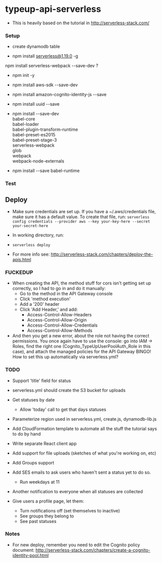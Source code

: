 # typeup-api-serverless

- This is heavily based on the tutorial in http://serverless-stack.com/

### Setup
- create dynamodb table

- npm install serverless@1.19.0 -g

npm install serverless-webpack --save-dev
?

- npm init -y
- npm install aws-sdk --save-dev

- npm install amazon-cognito-identity-js --save

- npm install uuid --save
- npm install --save-dev \
    babel-core \
    babel-loader \
    babel-plugin-transform-runtime \
    babel-preset-es2015 \
    babel-preset-stage-3 \
    serverless-webpack \
    glob \
    webpack \
    webpack-node-externals
- npm install --save babel-runtime

### Test

## Deploy
- Make sure credentials are set up. If you have a ~/.aws/credentials file, make sure it has a default value. To create that file, run:
`serverless config credentials --provider aws --key your-key-here --secret your-secret-here`

- In working directory, run:
- `serverless deploy`
- For more info see: http://serverless-stack.com/chapters/deploy-the-apis.html

### FUCKEDUP
- When creating the API, the method stuff for cors isn't getting set up correctly, so I had to go in and do it manually:
  - Go to the method in the API Gateway console
  - Click 'method execution'
  - Add a '200' header
  - Click 'Add Header,' and add:
    - Access-Control-Allow-Headers
    - Access-Control-Allow-Origin
    - Access-Control-Allow-Credentials
    - Access-Control-Allow-Methods
- And then you get a new error, about the role not having the correct permissions. You once again have to use the console: go into IAM -> Roles, find the right one (Cognito_TypeUpUserPoolAuth_Role in this case), and attach the managed policies for the API Gateway
BINGO! How to set this up automatically via serverless.yml?


### TODO


- Support 'title' field for status
- serverless.yml should create the S3 bucket for uploads
- Get statuses by date
  - Allow 'today' call to get that days statuses
- Parameterize region used in serverless.yml, create.js, dynamodb-lib.js
- Add CloudFormation template to automate all the stuff the tutorial says to do by hand
- Write separate React client app
- Add support for file uploads (sketches of what you're working on, etc)

- Add Groups support
- Add SES emails to ask users who haven't sent a status yet to do so.
  - Run weekdays at 11
- Another notification to everyone when all statuses are collected

- Give users a profile page, let them:
  - Turn notifications off (set themselves to inactive)
  - See groups they belong to
  - See past statuses

### Notes
- For new deploy, remember you need to edit the Cognito policy document:
http://serverless-stack.com/chapters/create-a-cognito-identity-pool.html

